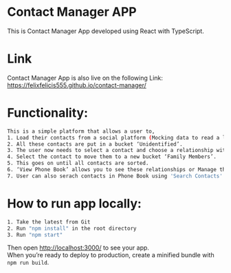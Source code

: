 # Contact Manager APP

This is Contact Manager App developed using React with TypeScript.

# Link 

Contact Manager App is also live on the following Link: https://felixfelicis555.github.io/contact-manager/

# Functionality:

```sh
This is a simple platform that allows a user to,
1. Load their contacts from a social platform (Mocking data to read a list of dummy contacts with First name*, Last name*, Email*, Phone number, Location and Age range).
2. All these contacts are put in a bucket ‘Unidentified’.
3. The user now needs to select a contact and choose a relationship with that contact. (Father, Mother, Spouse, Son, Daughter, Brother, Sister, Friend, Colleague, Cousin, Nephew, etc.).
4. Select the contact to move them to a new bucket ‘Family Members’.
5. This goes on until all contacts are sorted.
6. ‘View Phone Book’ allows you to see these relationships or Manage the relationships.
7. User can also serach contacts in Phone Book using 'Search Contacts'. 
```

# How to run app locally:

```sh
1. Take the latest from Git
2. Run "npm install" in the root directory
3. Run "npm start"
```

Then open [http://localhost:3000/](http://localhost:3000/) to see your app.<br>
When you’re ready to deploy to production, create a minified bundle with `npm run build`.













